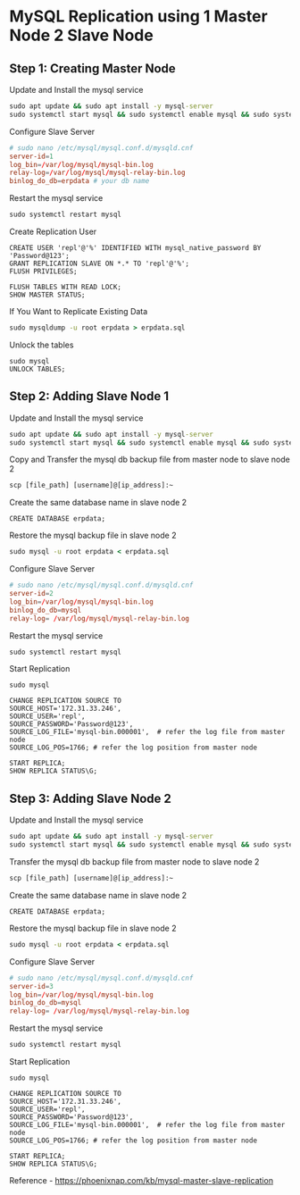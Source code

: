 # MySQL Replication using 1 Master Node 2 Slave Node
## Step 1: Creating Master Node
Update and Install the mysql service
```cmd
sudo apt update && sudo apt install -y mysql-server
sudo systemctl start mysql && sudo systemctl enable mysql && sudo systemctl status mysql 
```
Configure Slave Server
```cnf
# sudo nano /etc/mysql/mysql.conf.d/mysqld.cnf
server-id=1
log_bin=/var/log/mysql/mysql-bin.log
relay-log=/var/log/mysql/mysql-relay-bin.log
binlog_do_db=erpdata # your db name
```
Restart the mysql service
```cmd
sudo systemctl restart mysql
```
Create Replication User
```mysql
CREATE USER 'repl'@'%' IDENTIFIED WITH mysql_native_password BY 'Password@123';
GRANT REPLICATION SLAVE ON *.* TO 'repl'@'%';
FLUSH PRIVILEGES;

FLUSH TABLES WITH READ LOCK;
SHOW MASTER STATUS;
```
If You Want to Replicate Existing Data
```cmd
sudo mysqldump -u root erpdata > erpdata.sql
```
Unlock the tables
```mysql
sudo mysql
UNLOCK TABLES;
```
## Step 2: Adding Slave Node 1
Update and Install the mysql service
```cmd
sudo apt update && sudo apt install -y mysql-server
sudo systemctl start mysql && sudo systemctl enable mysql && sudo systemctl status mysql 
```
Copy and Transfer the mysql db backup file from master node to slave node 2
```cmd
scp [file_path] [username]@[ip_address]:~
```
Create the same database name in slave node 2
```mysql
CREATE DATABASE erpdata;
```
Restore the mysql backup file in slave node 2
```cmd
sudo mysql -u root erpdata < erpdata.sql
```
Configure Slave Server
```cnf
# sudo nano /etc/mysql/mysql.conf.d/mysqld.cnf
server-id=2
log_bin=/var/log/mysql/mysql-bin.log
binlog_do_db=mysql
relay-log= /var/log/mysql/mysql-relay-bin.log
```
Restart the mysql service
```cmd
sudo systemctl restart mysql
```
Start Replication
```mysql
sudo mysql
```
```mysql
CHANGE REPLICATION SOURCE TO
SOURCE_HOST='172.31.33.246',
SOURCE_USER='repl',
SOURCE_PASSWORD='Password@123',
SOURCE_LOG_FILE='mysql-bin.000001',  # refer the log file from master node
SOURCE_LOG_POS=1766; # refer the log position from master node
```
```mysql
START REPLICA;
SHOW REPLICA STATUS\G;
```

## Step 3: Adding Slave Node 2
Update and Install the mysql service
```cmd
sudo apt update && sudo apt install -y mysql-server
sudo systemctl start mysql && sudo systemctl enable mysql && sudo systemctl status mysql 
```
Transfer the mysql db backup file from master node to slave node 2
```cmd
scp [file_path] [username]@[ip_address]:~
```
Create the same database name in slave node 2
```mysql
CREATE DATABASE erpdata;
```
Restore the mysql backup file in slave node 2
```cmd
sudo mysql -u root erpdata < erpdata.sql
```
Configure Slave Server
```cnf
# sudo nano /etc/mysql/mysql.conf.d/mysqld.cnf
server-id=3
log_bin=/var/log/mysql/mysql-bin.log
binlog_do_db=mysql
relay-log= /var/log/mysql/mysql-relay-bin.log
```
Restart the mysql service
```cmd
sudo systemctl restart mysql
```
Start Replication
```mysql
sudo mysql
```
```mysql
CHANGE REPLICATION SOURCE TO
SOURCE_HOST='172.31.33.246',
SOURCE_USER='repl',
SOURCE_PASSWORD='Password@123',
SOURCE_LOG_FILE='mysql-bin.000001',  # refer the log file from master node
SOURCE_LOG_POS=1766; # refer the log position from master node
```
```mysql
START REPLICA;
SHOW REPLICA STATUS\G;
```

Reference - https://phoenixnap.com/kb/mysql-master-slave-replication
